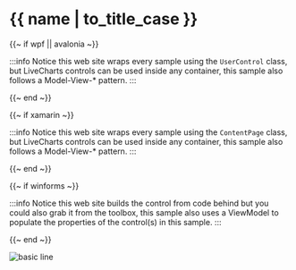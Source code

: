 # {{ name | to_title_case }}

{{~ if wpf || avalonia ~}}

:::info
Notice this web site wraps every sample using the `UserControl` class, but LiveCharts controls can be used inside any container, 
this sample also follows a Model-View-* pattern.
:::

{{~ end ~}}

{{~ if xamarin ~}}

:::info
Notice this web site wraps every sample using the `ContentPage` class, but LiveCharts controls can be used inside any container, 
this sample also follows a Model-View-* pattern.
:::

{{~ end ~}}

{{~ if winforms ~}}

:::info
Notice this web site builds the control from code behind but you could also grab it from the toolbox,
this sample also uses a ViewModel to populate the properties of the control(s) in this sample.
:::

{{~ end ~}}

<div class="text-center">
    <img src="{{ assets_url }}/docs/{{ unique_name }}/result.png"alt="basic line" />
</div>